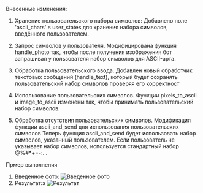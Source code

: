 Внесенные изменения:
1. Хранение пользовательского набора символов:
Добавлено поле 'ascii_chars' в user_states для хранения набора символов, введённого пользователем.

2. Запрос символов у пользователя.
Модифицирована функция handle_photo так, чтобы после получения изображения бот запрашивал у пользователя набор символов для ASCII-арта.

3. Обработка пользовательского ввода.
Добавлен новый обработчик текстовых сообщений (handle_text), который будет сохранять пользовательский набор символов проверяя его корректност

4. Использование пользовательских символов.
Функции pixels_to_ascii и image_to_ascii изменены так, чтобы принимать пользовательский набор символов.

5. Обработка отсутствия пользовательских символов.
Модификация функции ascii_and_send для использования пользовательских символов
Теперь функция ascii_and_send будет использовать набор символов, указанный пользователем.
Если пользователь не указывает набор символов, используется стандартный набор @%#*+=-:. .

Прмер выполнения
1. Введенное фото:
 ![Введенное фото](https://github.com/user-attachments/assets/54623512-f585-4d72-8ec4-ac04e9810128)
2. Результат:э
   ![Результат](https://github.com/user-attachments/assets/e0712c4b-89af-4143-b3cc-64506b4857ff)

   
